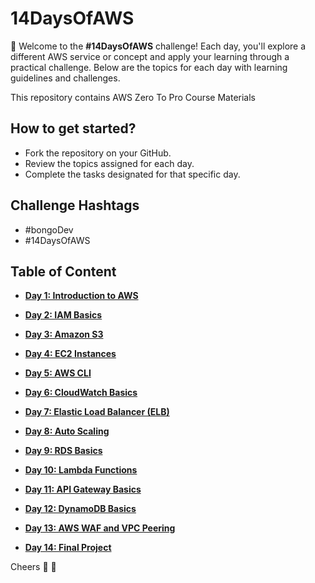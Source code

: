 # 14DaysOfAWS

🚀 Welcome to the **#14DaysOfAWS** challenge! Each day, you'll explore a different AWS service or concept and apply your learning through a practical challenge. Below are the topics for each day with learning guidelines and challenges.

This repository contains AWS Zero To Pro Course Materials

## How to get started?
- Fork the repository on your GitHub.
- Review the topics assigned for each day.
- Complete the tasks designated for that specific day.

## Challenge Hashtags
- #bongoDev
- #14DaysOfAWS

<!---TOC-START--->
## Table of Content

  * [**Day 1: Introduction to AWS**](./Day01/README.md)

  * [**Day 2: IAM Basics**](./Day02/README.md)

  * [**Day 3: Amazon S3**](./Day03/README.md)

  * [**Day 4: EC2 Instances**](./Day04/README.md)

  * [**Day 5: AWS CLI**](./Day05/README.md)

  * [**Day 6: CloudWatch Basics**](./Day06/README.md)

  * [**Day 7: Elastic Load Balancer (ELB)**](./Day07/README.md)

  * [**Day 8: Auto Scaling**](./Day08/README.md)

  * [**Day 9: RDS Basics**](./Day09/README.md)

  * [**Day 10: Lambda Functions**](./Day10/README.md)

  * [**Day 11: API Gateway Basics**](./Day11/README.md)

  * [**Day 12: DynamoDB Basics**](./Day12/README.md)

  * [**Day 13: AWS WAF and VPC Peering**](./Day13/README.md)

  * [**Day 14: Final Project**](./Day14/README.md)


Cheers 🚀 🚀

<!---TOC-END--->
